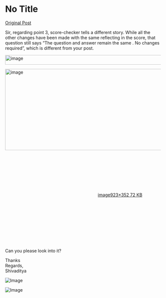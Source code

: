 # No Title

[Original Post](https://discourse.onlinedegree.iitm.ac.in/t/172707/6)

<p>Sir, regarding point 3, score-checker tells a different story. While all the other changes have been made with the same reflecting in the score, that question still says “The question and answer remain the same . No changes required”, which is different from your post.</p>
<p><img src="https://europe1.discourse-cdn.com/flex013/uploads/iitm/optimized/3X/4/0/404e7b25f4155d41d4939b07fd45fa3c120beadd_2_690x31.png" alt="image" data-base62-sha1="9aSHAfq31r6LUlSOz4aOuDJd1s9" width="690" height="31" srcset="https://europe1.discourse-cdn.com/flex013/uploads/iitm/optimized/3X/4/0/404e7b25f4155d41d4939b07fd45fa3c120beadd_2_690x31.png, https://europe1.discourse-cdn.com/flex013/uploads/iitm/optimized/3X/4/0/404e7b25f4155d41d4939b07fd45fa3c120beadd_2_1035x46.png 1.5x, https://europe1.discourse-cdn.com/flex013/uploads/iitm/optimized/3X/4/0/404e7b25f4155d41d4939b07fd45fa3c120beadd_2_1380x62.png 2x" data-dominant-color="EBEEF2"><br>
<div class="lightbox-wrapper"><a class="lightbox" href="https://europe1.discourse-cdn.com/flex013/uploads/iitm/original/3X/9/1/91a843fad0075c603424114af0cfca114941a304.png" data-download-href="/uploads/short-url/kMxJUqb03TNPiIf0e1wW5LmlOh6.png?dl=1" title="image" rel="noopener nofollow ugc"><img src="https://europe1.discourse-cdn.com/flex013/uploads/iitm/optimized/3X/9/1/91a843fad0075c603424114af0cfca114941a304_2_690x263.png" alt="image" data-base62-sha1="kMxJUqb03TNPiIf0e1wW5LmlOh6" width="690" height="263" srcset="https://europe1.discourse-cdn.com/flex013/uploads/iitm/optimized/3X/9/1/91a843fad0075c603424114af0cfca114941a304_2_690x263.png, https://europe1.discourse-cdn.com/flex013/uploads/iitm/original/3X/9/1/91a843fad0075c603424114af0cfca114941a304.png 1.5x, https://europe1.discourse-cdn.com/flex013/uploads/iitm/original/3X/9/1/91a843fad0075c603424114af0cfca114941a304.png 2x" data-dominant-color="F2F0EF"><div class="meta"><svg class="fa d-icon d-icon-far-image svg-icon" aria-hidden="true"><use href="#far-image"></use></svg><span class="filename">image</span><span class="informations">923×352 72 KB</span><svg class="fa d-icon d-icon-discourse-expand svg-icon" aria-hidden="true"><use href="#discourse-expand"></use></svg></div></a></div></p>
<p>Can you please look into it?</p>
<p>Thanks<br>
Regards,<br>
Shivaditya</p>

![Image](https://europe1.discourse-cdn.com/flex013/uploads/iitm/optimized/3X/4/0/404e7b25f4155d41d4939b07fd45fa3c120beadd_2_690x31.png)

![Image](https://europe1.discourse-cdn.com/flex013/uploads/iitm/optimized/3X/9/1/91a843fad0075c603424114af0cfca114941a304_2_690x263.png)